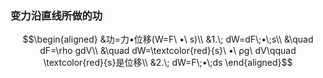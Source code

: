 ### 变力沿直线所做的功
$$\begin{aligned}
&功=力•位移(W=F\ •\ s)\\
&1.\; dW=dF\;•\;s\\
&\quad dF=\rho gdV\\
&\quad dW=\textcolor{red}{s}\ •\ ρg\ dV\qquad \textcolor{red}{s}是位移\\
&2.\; dW=F\;•\;ds
\end{aligned}$$
